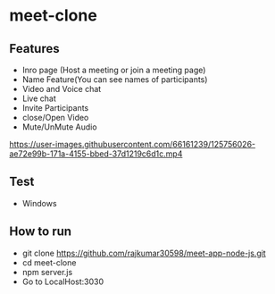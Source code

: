# meet-clone

## Features
- Inro page (Host a meeting or join a meeting page)
- Name Feature(You can see names of participants)
- Video and Voice chat
- Live chat
- Invite Participants
- close/Open Video
- Mute/UnMute Audio

https://user-images.githubusercontent.com/66161239/125756026-ae72e99b-171a-4155-bbed-37d1219c6d1c.mp4

## Test 
- Windows

## How to run
- git clone https://github.com/rajkumar30598/meet-app-node-js.git
- cd meet-clone
- npm server.js
- Go to LocalHost:3030
